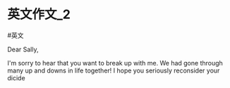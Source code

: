 # 英文作文_2
#英文 

Dear Sally,

I'm sorry to hear that you want to break up with me. We had gone through many up and downs in life together! I hope you seriously reconsider your dicide